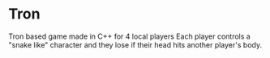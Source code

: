 Tron
====

Tron based game made in C++ for 4 local players
Each player controls a "snake like" character and they lose if their head hits another player's body.
